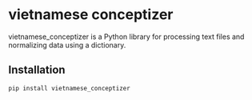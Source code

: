 # vietnamese conceptizer

vietnamese_conceptizer is a Python library for processing text files and normalizing data using a dictionary.

## Installation

```bash
pip install vietnamese_conceptizer
```
